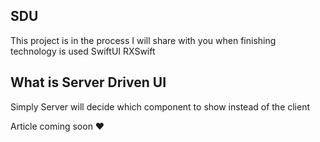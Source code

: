 
## SDU 

This project is in the process 
I will share with you  when finishing  
technology is used SwiftUI   RXSwift

## What is Server Driven UI 
Simply Server will decide which component to show instead of the client 

Article coming soon ❤️
